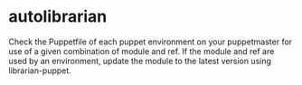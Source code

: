 # autolibrarian

Check the Puppetfile of each puppet environment on your puppetmaster for use of
a given combination of module and ref. If the module and ref are used by an
environment, update the module to the latest version using librarian-puppet.

